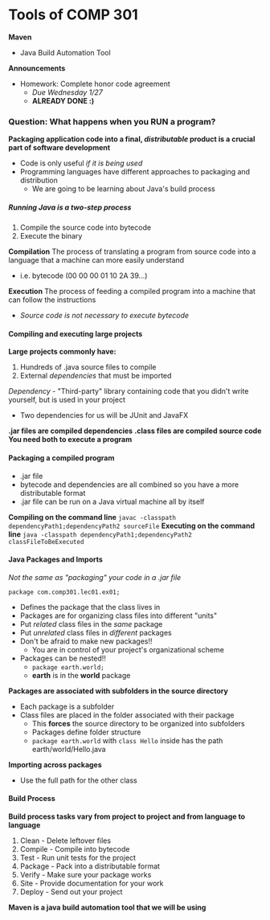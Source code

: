 # Tools of COMP 301

**Maven**
- Java Build Automation Tool

**Announcements**
- Homework: Complete honor code agreement
  - *Due Wednesday 1/27*
  - **ALREADY DONE :)**

### Question: What happens when you RUN a program?
**Packaging application code into a final, *distributable*
product is a crucial part of software development**
- Code is only useful *if it is being used*
- Programming languages have different approaches to
  packaging and distribution
  - We are going to be learning about Java's build process

##### Running Java is a two-step process
1. Compile the source code into bytecode
2. Execute the binary

**Compilation**
The process of translating a program from source code into
a language that a machine can more easily understand
- i.e. bytecode (00 00 00 01 10 2A 39...)

**Execution**
The process of feeding a compiled program into a machine
that can follow the instructions
- *Source code is not necessary to execute bytecode*

#### Compiling and executing large projects
**Large projects commonly have:**
1. Hundreds of .java source files to compile
2. External *dependencies* that must be imported

*Dependency* - "Third-party" library containing code that you didn't write yourself, but is used in your project
- Two dependencies for us will be JUnit and JavaFX

**.jar files are compiled dependencies**
**.class files are compiled source code**
**You need both to execute a program**

#### Packaging a compiled program
- .jar file
- bytecode and dependencies are all combined so you have
  a more distributable format
- .jar file can be run on a Java virtual machine all by
  itself 

**Compiling on the command line**
`javac -classpath dependencyPath1;dependencyPath2 sourceFile`
**Executing on the command line**
`java -classpath dependencyPath1;dependencyPath2
classFileToBeExecuted`

#### Java Packages and Imports
*Not the same as "packaging" your code in a .jar file*

`package com.comp301.lec01.ex01;`
- Defines the package that the class lives in
- Packages are for organizing class files into different
  "units"
- Put *related* class files in the *same* package
- Put *unrelated* class files in *different* packages
- Don't be afraid to make new packages!!
  - You are in control of your project's organizational
    scheme
- Packages can be nested!!
  - `package earth.world;`
  - **earth** is in the **world** package

**Packages are associated with subfolders in the source
directory**
- Each package is a subfolder
- Class files are placed in the folder associated with their
  package
  - This **forces** the source directory to be organized
    into subfolders
  - Packages define folder structure
  - `package earth.world` with `class Hello` inside has the
    path earth/world/Hello.java

**Importing across packages**
- Use the full path for the other class

#### Build Process
**Build process tasks vary from project to project and from
language to language** 
1. Clean - Delete leftover files
2. Compile - Compile into bytecode
3. Test - Run unit tests for the project
4. Package - Pack into a distributable format
5. Verify - Make sure your package works
6. Site - Provide documentation for your work
7. Deploy - Send out your project

**Maven is a java build automation tool that we will be
using**
